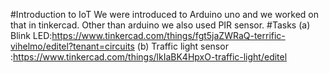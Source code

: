 #Introduction to IoT
We were introduced to Arduino uno and we worked on that in tinkercad.
Other than arduino we also used PIR sensor.
#Tasks
(a) Blink LED:https://www.tinkercad.com/things/fgt5jaZWRaQ-terrific-vihelmo/editel?tenant=circuits
(b) Traffic light sensor :https://www.tinkercad.com/things/lkIaBK4HpxO-traffic-light/editel
